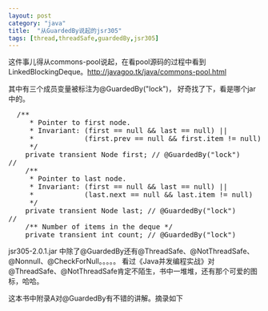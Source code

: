 ```yaml
---
layout: post
category: "java"
title:  "从GuardedBy说起的jsr305"
tags: [thread,threadSafe,guardedBy,jsr305]
---
```


这件事儿得从commons-pool说起，在看pool源码的过程中看到LinkedBlockingDeque。http://javagoo.tk/java/commons-pool.html

其中有三个成员变量被标注为\@GuardedBy("lock")， 好奇找了下，看是哪个jar中的。
<pre class="prettyPrint">
  /**
     * Pointer to first node.
     * Invariant: (first == null && last == null) ||
     *            (first.prev == null && first.item != null)
     */
    private transient Node<E> first; // @GuardedBy("lock")
//
    /**
     * Pointer to last node.
     * Invariant: (first == null && last == null) ||
     *            (last.next == null && last.item != null)
     */
    private transient Node<E> last; // @GuardedBy("lock")
//
    /** Number of items in the deque */
    private transient int count; // @GuardedBy("lock")
</pre>

jsr305-2.0.1.jar 中除了@GuardedBy还有@ThreadSafe、@NotThreadSafe、@Nonnull、@CheckForNull。。。。。
看过《Java并发编程实战》对@ThreadSafe、@NotThreadSafe肯定不陌生，书中一堆堆，还有那个可爱的图标，哈哈。

这本书中附录A对@GuardedBy有不错的讲解。摘录如下

